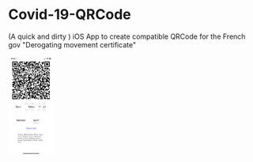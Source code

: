 # Covid-19-QRCode

(A quick and dirty ) iOS App to create compatible QRCode for the French gov "Derogating movement certificate" 

<img src="screenshot.jpeg" alt="screeshot" height="200"/>

